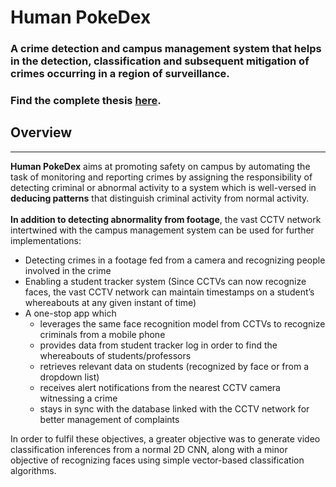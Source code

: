 # **Human PokeDex**

### A crime detection and campus management system that helps in the detection, classification and subsequent mitigation of crimes occurring in a region of surveillance.  

### Find the complete thesis [here](https://drive.google.com/file/d/1AOSW5C8Con3GtNauXkv9PnpVY6GhWrSh/view?usp=sharing).  

## **Overview**
---

**Human PokeDex** aims at promoting safety on campus by automating the task of monitoring and reporting crimes by assigning the responsibility of detecting criminal or abnormal activity to a system which is well-versed in **deducing patterns** that distinguish criminal activity from normal activity.
\
\
**In addition to detecting abnormality from footage**, the vast CCTV network intertwined with the campus management system can be used for further implementations:

- Detecting crimes in a footage fed from a camera and recognizing people involved in the crime
- Enabling a student tracker system (Since CCTVs can now recognize faces, the vast CCTV network can maintain timestamps on a student’s whereabouts at any given instant of time)
- A one-stop app which
  - leverages the same face recognition model from CCTVs to recognize criminals from a mobile phone
  - provides data from student tracker log in order to find the whereabouts of students/professors
  - retrieves relevant data on students (recognized by face or from a dropdown list)
  - receives alert notifications from the nearest CCTV camera witnessing a crime
  - stays in sync with the database linked with the CCTV network for better management of complaints


In order to fulfil these objectives, a greater objective was to generate video classification inferences from a normal 2D CNN, along with a minor objective of recognizing faces using simple vector-based classification algorithms.